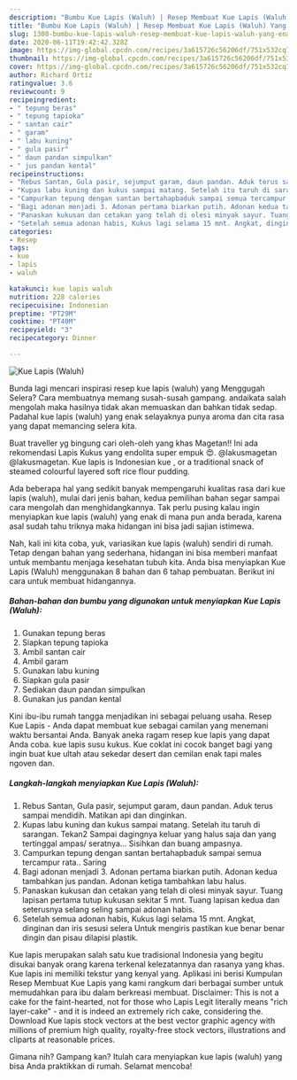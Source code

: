 ```yaml
---
description: "Bumbu Kue Lapis (Waluh) | Resep Membuat Kue Lapis (Waluh) Yang Enak Dan Mudah"
title: "Bumbu Kue Lapis (Waluh) | Resep Membuat Kue Lapis (Waluh) Yang Enak Dan Mudah"
slug: 1300-bumbu-kue-lapis-waluh-resep-membuat-kue-lapis-waluh-yang-enak-dan-mudah
date: 2020-06-11T19:42:42.328Z
image: https://img-global.cpcdn.com/recipes/3a615726c56206df/751x532cq70/kue-lapis-waluh-foto-resep-utama.jpg
thumbnail: https://img-global.cpcdn.com/recipes/3a615726c56206df/751x532cq70/kue-lapis-waluh-foto-resep-utama.jpg
cover: https://img-global.cpcdn.com/recipes/3a615726c56206df/751x532cq70/kue-lapis-waluh-foto-resep-utama.jpg
author: Richard Ortiz
ratingvalue: 3.6
reviewcount: 9
recipeingredient:
- " tepung beras"
- " tepung tapioka"
- " santan cair"
- " garam"
- " labu kuning"
- " gula pasir"
- " daun pandan simpulkan"
- " jus pandan kental"
recipeinstructions:
- "Rebus Santan, Gula pasir, sejumput garam, daun pandan. Aduk terus sampai mendidih. Matikan api dan dinginkan."
- "Kupas labu kuning dan kukus sampai matang. Setelah itu taruh di sarangan. Tekan2 Sampai dagingnya keluar yang halus saja dan yang tertinggal ampas/ seratnya... Sisihkan dan buang ampasnya."
- "Campurkan tepung dengan santan bertahapbaduk sampai semua tercampur rata.. Saring"
- "Bagi adonan menjadi 3. Adonan pertama biarkan putih. Adonan kedua tambahkan jus pandan. Adonan ketiga tambahkan labu halus."
- "Panaskan kukusan dan cetakan yang telah di olesi minyak sayur. Tuang lapisan pertama tutup kukusan sekitar 5 mnt. Tuang lapisan kedua dan seterusnya selang seling sampai adonan habis."
- "Setelah semua adonan habis, Kukus lagi selama 15 mnt. Angkat, dinginan dan iris sesusi selera Untuk mengiris pastikan kue benar benar dingin dan pisau dilapisi plastik."
categories:
- Resep
tags:
- kue
- lapis
- waluh

katakunci: kue lapis waluh 
nutrition: 228 calories
recipecuisine: Indonesian
preptime: "PT29M"
cooktime: "PT40M"
recipeyield: "3"
recipecategory: Dinner

---
```



![Kue Lapis (Waluh)](https://img-global.cpcdn.com/recipes/3a615726c56206df/751x532cq70/kue-lapis-waluh-foto-resep-utama.jpg)

Bunda lagi mencari inspirasi resep kue lapis (waluh) yang Menggugah Selera? Cara membuatnya memang susah-susah gampang. andaikata salah mengolah maka hasilnya tidak akan memuaskan dan bahkan tidak sedap. Padahal kue lapis (waluh) yang enak selayaknya punya aroma dan cita rasa yang dapat memancing selera kita.

Buat traveller yg bingung cari oleh-oleh yang khas Magetan!! Ini ada rekomendasi Lapis Kukus yang endolita super empuk 😍. @lakusmagetan @lakusmagetan. Kue lapis is Indonesian kue , or a traditional snack of steamed colourful layered soft rice flour pudding.

Ada beberapa hal yang sedikit banyak mempengaruhi kualitas rasa dari kue lapis (waluh), mulai dari jenis bahan, kedua pemilihan bahan segar sampai cara mengolah dan menghidangkannya. Tak perlu pusing kalau ingin menyiapkan kue lapis (waluh) yang enak di mana pun anda berada, karena asal sudah tahu triknya maka hidangan ini bisa jadi sajian istimewa.


Nah, kali ini kita coba, yuk, variasikan kue lapis (waluh) sendiri di rumah. Tetap dengan bahan yang sederhana, hidangan ini bisa memberi manfaat untuk membantu menjaga kesehatan tubuh kita. Anda bisa menyiapkan Kue Lapis (Waluh) menggunakan 8 bahan dan 6 tahap pembuatan. Berikut ini cara untuk membuat hidangannya.

<!--inarticleads1-->

##### Bahan-bahan dan bumbu yang digunakan untuk menyiapkan Kue Lapis (Waluh):

1. Gunakan  tepung beras
1. Siapkan  tepung tapioka
1. Ambil  santan cair
1. Ambil  garam
1. Gunakan  labu kuning
1. Siapkan  gula pasir
1. Sediakan  daun pandan simpulkan
1. Gunakan  jus pandan kental


Kini ibu-ibu rumah tangga menjadikan ini sebagai peluang usaha. Resep Kue Lapis - Anda dapat membuat kue sebagai camilan yang menemani waktu bersantai Anda. Banyak aneka ragam resep kue lapis yang dapat Anda coba. kue lapis susu kukus. Kue coklat ini cocok banget bagi yang ingin buat kue ultah atau sekedar desert dan cemilan enak tapi males ngoven dan. 

<!--inarticleads2-->

##### Langkah-langkah menyiapkan Kue Lapis (Waluh):

1. Rebus Santan, Gula pasir, sejumput garam, daun pandan. Aduk terus sampai mendidih. Matikan api dan dinginkan.
1. Kupas labu kuning dan kukus sampai matang. Setelah itu taruh di sarangan. Tekan2 Sampai dagingnya keluar yang halus saja dan yang tertinggal ampas/ seratnya... Sisihkan dan buang ampasnya.
1. Campurkan tepung dengan santan bertahapbaduk sampai semua tercampur rata.. Saring
1. Bagi adonan menjadi 3. Adonan pertama biarkan putih. Adonan kedua tambahkan jus pandan. Adonan ketiga tambahkan labu halus.
1. Panaskan kukusan dan cetakan yang telah di olesi minyak sayur. Tuang lapisan pertama tutup kukusan sekitar 5 mnt. Tuang lapisan kedua dan seterusnya selang seling sampai adonan habis.
1. Setelah semua adonan habis, Kukus lagi selama 15 mnt. Angkat, dinginan dan iris sesusi selera Untuk mengiris pastikan kue benar benar dingin dan pisau dilapisi plastik.


Kue lapis merupakan salah satu kue tradisional Indonesia yang begitu disukai banyak orang karena terkenal kelezatannya dan rasanya yang khas. Kue lapis ini memiliki tekstur yang kenyal yang. Aplikasi ini berisi Kumpulan Resep Membuat Kue Lapis yang kami rangkum dari berbagai sumber untuk memudahkan para ibu dalam berkreasi membuat. Disclaimer: This is not a cake for the faint-hearted, not for those who Lapis Legit literally means &#34;rich layer-cake&#34; - and it is indeed an extremely rich cake, considering the. Download Kue lapis stock vectors at the best vector graphic agency with millions of premium high quality, royalty-free stock vectors, illustrations and cliparts at reasonable prices. 

Gimana nih? Gampang kan? Itulah cara menyiapkan kue lapis (waluh) yang bisa Anda praktikkan di rumah. Selamat mencoba!
